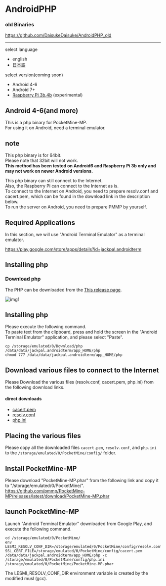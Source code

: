 # AndroidPHP
### old Binaries  
https://github.com/DaisukeDaisuke/AndroidPHP_old
<hr />

select language
-  english
- [日本語](https://github.com/DaisukeDaisuke/AndroidPHP_old/blob/master/README_JP.md)

select version(coming soon)
- Android 4-6
- Android 7+
- [Raspberry Pi 3b,4b](https://github.com/DaisukeDaisuke/AndroidPHP_old/blob/master/RaspberryPi.md) (experimental)
## Android 4-6(and more)
This is a php binary for PocketMine-MP.  
For using it on Android, need a terminal emulator.
### 
## note
This php binary is for 64bit.  
Please note that 32bit will not work.  
**This method has been tested on Android6 and Raspberry Pi 3b only and may not work on newer Android versions.**

This php binary can still connect to the Internet.  
Also, the Raspberry Pi can connect to the Internet as is.  
To connect to the Internet on Android, you need to prepare resolv.conf and cacert.pem, which can be found in the download link in the description below.    
To run the server on Android, you need to prepare PMMP by yourself.

## Required Applications
In this section, we will use "Android Terminal Emulator" as a terminal emulator.

https://play.google.com/store/apps/details?id=jackpal.androidterm

## Installing php
### Download php
The PHP can be downloaded from the [This release page](https://github.com/DaisukeDaisuke/AndroidPHP/releases).

![img1](https://user-images.githubusercontent.com/17798680/73345192-f9324300-42c6-11ea-9036-c162bf03c5bd.png)

## Installing php
Please execute the following command.  
To paste text from the clipboard, press and hold the screen in the "Android Terminal Emulator" application, and please select "Paste".
```
cp /storage/emulated/0/Download/php /data/data/jackpal.androidterm/app_HOME/php
chmod 777 /data/data/jackpal.androidterm/app_HOME/php
```

## Download various files to connect to the Internet
Please Download the various files (resolv.conf, cacert.pem, php.ini) from the following download links.

#### direct downloads
- [cacert.pem](https://curl.haxx.se/ca/cacert.pem)
- [resolv.conf](https://www.dropbox.com/s/xwta1aobds1557e/resolv.conf?dl=1)
- [php.ini](https://github.com/DaisukeDaisuke/AndroidPHP/releases/latest/download/php.ini)

## Placing the various files
Please copy all the downloaded files `cacert.pem`, `resolv.conf`, and `php.ini` to the `/storage/emulated/0/PocketMine/config/` folder.

## Install PocketMine-MP
Please download "PocketMine-MP.phar" from the following link and copy it to "/storage/emulated/0/PocketMine/".
https://github.com/pmmp/PocketMine-MP/releases/latest/download/PocketMine-MP.phar

## launch PocketMine-MP
Launch "Android Terminal Emulator" downloaded from Google Play, and execute the following command.
```
cd /storage/emulated/0/PocketMine/
env LESMI_RESOLV_CONF_DIR=/storage/emulated/0/PocketMine/config/resolv.conf SSL_CERT_FILE=/storage/emulated/0/PocketMine/config/cacert.pem /data/data/jackpal.androidterm/app_HOME/php -c /storage/emulated/0/PocketMine/config/php.ini /storage/emulated/0/PocketMine/PocketMine-MP.phar
```
The LESMI_RESOLV_CONF_DIR environment variable is created by the modified musl (gcc).
